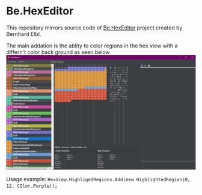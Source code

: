 Be.HexEditor
============

This repository mirrors source code of [Be.HexEditor](http://sourceforge.net/projects/hexbox/) project created by Bernhard Elbl.

The main addation is the ablity to color regions in the hex view with a differn't color back ground as seen below
![alt text](/media/preview.png "Preview")

Usage example:
`HexView.HighligedRegions.Add(new HighlightedRegion(0, 12, COlor.Purple));`